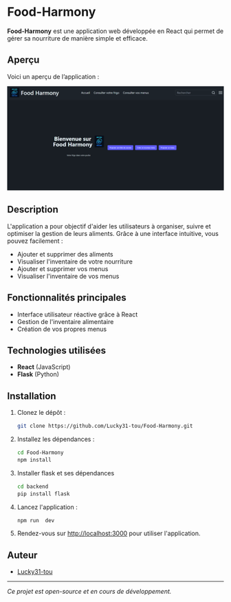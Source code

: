 # Food-Harmony

**Food-Harmony** est une application web développée en React qui permet de gérer sa nourriture de manière simple et efficace.

## Aperçu

Voici un aperçu de l’application :

![Aperçu](images/apercu.png)

## Description

L'application a pour objectif d'aider les utilisateurs à organiser, suivre et optimiser la gestion de leurs aliments. Grâce à une interface intuitive, vous pouvez facilement :

- Ajouter et supprimer des aliments
- Visualiser l'inventaire de votre nourriture
- Ajouter et supprimer vos menus
- Visualiser l'inventaire de vos menus

## Fonctionnalités principales

- Interface utilisateur réactive grâce à React
- Gestion de l'inventaire alimentaire
- Création de vos propres menus

## Technologies utilisées

- **React** (JavaScript)
- **Flask** (Python)

## Installation

1. Clonez le dépôt :
   ```bash
   git clone https://github.com/Lucky31-tou/Food-Harmony.git
   ```

2. Installez les dépendances :
   ```bash
   cd Food-Harmony
   npm install
   ```

3. Installer flask et ses dépendances
   ```bash
   cd backend
   pip install flask
   ```

3. Lancez l'application :
   ```bash
   npm run  dev
   ```

4. Rendez-vous sur [http://localhost:3000](http://localhost:3000) pour utiliser l'application.

## Auteur

- [Lucky31-tou](https://github.com/Lucky31-tou)

---

*Ce projet est open-source et en cours de développement.*
